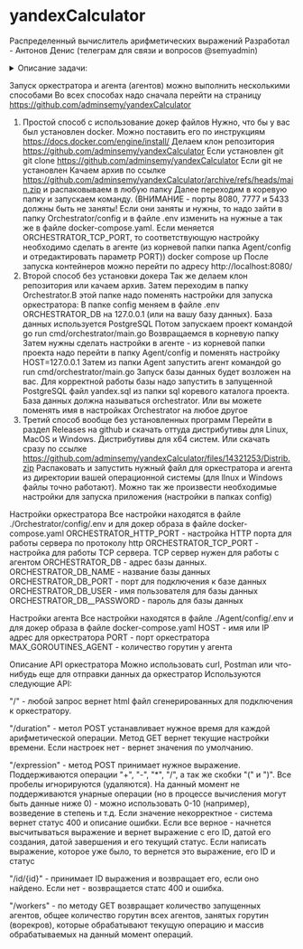 # yandexCalculator
Распределенный вычислитель арифметических выражений
Разработал - Антонов Денис (телеграм для связи и вопросов @semyadmin)

<details>
    <summary>Описание задачи: </summary>
    Пользователь хочет считать арифметические выражения. Он вводит строку 2 + 2 * 2 и хочет получить в ответ 6. Но наши операции сложения и умножения (также деления и вычитания) выполняются "очень-очень" долго. Поэтому вариант, при котором пользователь делает http-запрос и получает в качетсве ответа результат, невозможна. Более того: вычисление каждой такой операции в нашей "альтернативной реальности" занимает "гигантские" вычислительные мощности. Соответственно, каждое действие мы должны уметь выполнять отдельно и масштабировать эту систему можем добавлением вычислительных мощностей в нашу систему в виде новых "машин". Поэтому пользователь, присылая выражение, получает в ответ идентификатор выражения и может с какой-то периодичностью уточнять у сервера "не посчиталость ли выражение"? Если выражение наконец будет вычислено - то он получит результат. Помните, что некоторые части арфиметического выражения можно вычислять параллельно.

    Front-end часть

    GUI, который можно представить как 4 страницы

        Форма ввода арифметического выражения. Пользователь вводит арифметическое выражение и отправляет POST http-запрос с этим выражением на back-end. Примечание: Запросы должны быть идемпотентными. К запросам добавляется уникальный идентификатор. Если пользователь отправляет запрос с идентификатором, который уже отправлялся и был принят к обработке - ответ 200. Возможные варианты ответа:
            200. Выражение успешно принято, распаршено и принято к обработке
            400. Выражение невалидно
            500. Что-то не так на back-end. В качестве ответа нужно возвращать id принятного к выполнению выражения.
        Страница со списком выражений в виде списка с выражениями. Каждая запись на странице содержит статус, выражение, дату его создания и дату заверщения вычисления. Страница получает данные GET http-запрсом с back-end-а
        Страница со списком операций в виде пар: имя операции + время его выполнения (доступное для редактирования поле). Как уже оговаривалось в условии задачи, наши операции выполняются "как будто бы очень долго". Страница получает данные GET http-запрсом с back-end-а. Пользователь может настроить время выполения операции и сохранить изменения.
        Страница со списком вычислительных можностей. Страница получает данные GET http-запросом с сервера в виде пар: имя вычислительного ресурса + выполняемая на нём операция.

        Требования:
        Оркестратор может перезапускаться без потери состояния. Все выражения храним в СУБД.
        Оркестратор должен отслеживать задачи, которые выполняются слишком долго (вычислитель тоже может уйти со связи) и делать их повторно доступными для вычислений.


    Back-end часть

    Состоит из 2 элементов:

        Сервер, который принимает арифметическое выражение, переводит его в набор последовательных задач и обеспечивает порядок их выполнения. Далее будем называть его оркестратором.
        Вычислитель, который может получить от оркестратора задачу, выполнить его и вернуть серверу результат. Далее будем называть его агентом.

    Оркестратор
    Сервер, который имеет следующие endpoint-ы:

        Добавление вычисления арифметического выражения.
        Получение списка выражений со статусами.
        Получение значения выражения по его идентификатору.
        Получение списка доступных операций со временем их выполения.
        Получение задачи для выполения.
        Приём результата обработки данных.


    Агент
    Демон, который получает выражение для вычисления с сервера, вычисляет его и отправляет на сервер результат выражения. При старте демон запускает несколько горутин, каждая из которых выступает в роли независимого вычислителя. Количество горутин регулируется переменной среды.
</details>

Запуск оркестратора и агента (агентов) можно выполнить несколькими способами
Во всех способах надо сначала перейти на страницу https://github.com/adminsemy/yandexCalculator

1. Простой способ с использование докер файлов
Нужно, что бы у вас был установлен docker. Можно поставить его по инструкциям
https://docs.docker.com/engine/install/
Делаем клон репозитория https://github.com/adminsemy/yandexCalculator
Если установлен git
git clone https://github.com/adminsemy/yandexCalculator
Если git не установлен
Качаем архив по ссылке https://github.com/adminsemy/yandexCalculator/archive/refs/heads/main.zip и раcпаковываем в любую папку
Далее переходим в коревую папку и запускаем команду. (ВНИМАНИЕ - порты 8080, 7777 и 5433 должны быть не заняты!
Если они заняты и нужны, то надо зайти в папку Orchestrator/config и в файле .env изменить на нужные а так же в файле docker-compose.yaml. Если меняется ORCHESTRATOR_TCP_PORT, то соответствующую настройку необходимо сделать в агенте (из корневой папки папка Agent/config и отредактировать параметр PORT))
docker compose up
После запуска контейнеров можно перейти по адресу
http://localhost:8080/
2. Второй способ без установки докера
Так же делаем клон репозитория или качаем архив. Затем переходим в папку Orchestrator.В этой папке надо поменять настройки для запуска оркестратора: 
    В папке config меняем в файле .env ORCHESTRATOR_DB на 127.0.0.1 (или на вашу базу данных). База данных используется PostgreSQL
    Потом запускаем проект  командой
    go run cmd/orchestrator/main.go
    Возвращаемся в корневую папку
Затем нужны сделать настройки в агенте - из корневой папки проекта надо перейти в папку Agent/config и поменять настройку HOST=127.0.0.1
Затем из папки Agent запустить агент командой
    go run cmd/orchestrator/main.go
Запуск базы данных будет возложен на вас. Для корректной работы базы надо запустить в запущенной PostgreSQL файл yandex.sql из папки sql коревого каталога проекта. База данных должна называться orchestrator. Или вы можете поменять имя в настройках Orchestrator на любое другое
3. Третий способ вообще без установленных программ
Перейти в раздел Releases на github и скачать оттуда дистрибутивы для Linux, MacOS и Windows. Дистрибутивы для x64 систем.
Или скачать сразу по ссылке
    https://github.com/adminsemy/yandexCalculator/files/14321253/Distrib.zip
Распаковать и запустить нужный файл для оркестратора и агента из директории вашей операционной системы (для lInux и Windows файлы точно работают). Можно так же произвести необходимые настройки для запуска приложения (настройки в папках config)

Настройки оркестратора
Все настройки находятся в файле ./Orchestrator/config/.env и для докер образа в файле docker-compose.yaml
ORCHESTRATOR_HTTP_PORT - настройка HTTP порта для работы сервера по протоколу http
ORCHESTRATOR_TCP_PORT - настройка для работы TCP сервера. TCP сервер нужен для работы с агентом
ORCHESTRATOR_DB - адрес базы данных.
ORCHESTRATOR_DB_NAME - название базы данных
ORCHESTRATOR_DB_PORT - порт для подключения к базе данных
ORCHESTRATOR_DB_USER - имя пользователя для базы данных
ORCHESTRATOR_DB__PASSWORD - пароль для базы данных

Настройки агента
Все настройки находятся в файле ./Agent/config/.env и для докер образа в файле docker-compose.yaml
HOST - имя или IP адрес для оркестратора
PORT - порт оркестратора
MAX_GOROUTINES_AGENT - количество горутин у агента

Описание API оркестратора
Можно использовать curl, Postman или что-нибудь еще для отправки данных да оркестратор
Используются следующие API:

"/" - любой запрос вернет html файл сгенерированных для подключения к оркестратору.

"/duration" - метол POST устанавливает нужное время для каждой арифметической операции. Метод GET вернет текущие настройки времени. 
Если настроек нет - вернет значения по умолчанию.

"/expression" - метод POST принимает нужное выражение. Поддерживаются операции "+", "-", "*", "/", а так же скобки "(" и ")". Все пробелы игнорируются (удаляются). На данный момент не поддерживаются унарные операции (но в процессе вычисления могут быть данные ниже 0) - можно использовать 0-10 (например), возведение в степень и т.д. Если значение некорректное - система вернет статус 400 и описание ошибки. Если все верное - начнется высчитываться выражение и вернет выражение с его ID, датой его создания, датой завершения и его текущий статус. Если написать выражение, которое уже было, то вернется это выражение, его ID и статус

"/id/{id}" - принимает ID выражения и возвращает его, если оно найдено. Если нет - возвращается статс 400 и ошибка.

"/workers" - по методу GET возвращает количество запущенных агентов, общее количество горутин всех агентов, занятых горутин (ворекров), которые обрабатывают текущую операцию и массив обрабатываемых на данный момент операций.



